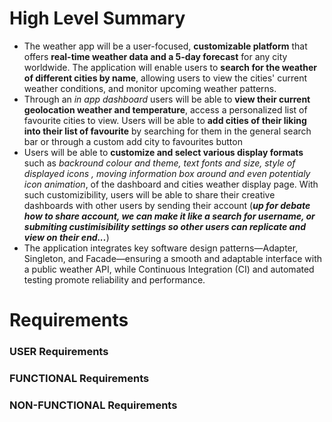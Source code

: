 
# High Level Summary

- The weather app will be a user-focused, **customizable platform** that offers **real-time weather data and a 5-day forecast** for any city worldwide. The application will enable users to **search for the weather of different cities by name**, allowing users to view the cities' current weather conditions, and monitor upcoming weather patterns.
- Through an *in app dashboard* users will be able to **view their current geolocation weather and temperature**, access a personalized list of favourite cities to view. Users will be able to **add cities of their liking into their list of favourite** by searching for them in the general search bar or through a custom add city to favourites button
- Users will be able to **customize and select various display formats** such as *backround colour and theme, text fonts and size, style of displayed icons , moving information box around and even potentialy icon animation*, of the dashboard and cities weather display page. With such customizibility, users will be able to share their creative dashboards with other users by sending their account (***up for debate how to share account, we can make it like a search for username, or submiting custimisibility settings so other users can replicate and view on their end...***)
- The application integrates key software design patterns—Adapter, Singleton, and Facade—ensuring a smooth and adaptable interface with a public weather API, while Continuous Integration (CI) and automated testing promote reliability and performance.


# Requirements

### USER Requirements

### FUNCTIONAL Requirements

### NON-FUNCTIONAL Requirements